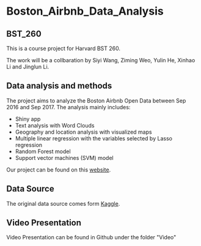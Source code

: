 # Boston_Airbnb_Data_Analysis

## BST_260
This is a course project for Harvard BST 260.

The work will be a collbaration by Siyi Wang, Ziming Weo, Yulin He, Xinhao Li and Jinglun Li. 

## Data analysis and methods
The project aims to analyze the Boston Airbnb Open Data between Sep 2016 and Sep 2017. The analysis mainly includes:
- Shiny app
- Text analysis with Word Clouds
- Geography and location analysis with visualized maps 
- Multiple linear regression with the variables selected by Lasso regression
- Random Forest model
- Support vector machines (SVM) model

Our project can be found on this [website](https://sites.google.com/view/bst260project-boston-airbnb/home).

## Data Source
The original data source comes form [Kaggle](https://www.kaggle.com/airbnb/boston?select=listings.csv).  

## Video Presentation
Video Presentation can be found in Github under the folder "Video"
